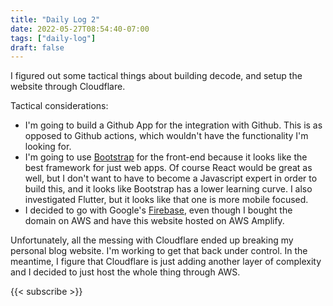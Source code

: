 ```yaml
---
title: "Daily Log 2"
date: 2022-05-27T08:54:40-07:00
tags: ["daily-log"]
draft: false
---
```

I figured out some tactical things about building decode, and setup the website through Cloudflare.

Tactical considerations:

- I'm going to build a Github App for the integration with Github. This is as opposed to Github actions, which wouldn't have the functionality I'm looking for.
- I'm going to use [Bootstrap](https://getbootstrap.com/) for the front-end because it looks like the best framework for just web apps. Of course React would be great as well, but I don't want to have to become a Javascript expert in order to build this, and it looks like Bootstrap has a lower learning curve. I also investigated Flutter, but it looks like that one is more mobile focused.
- I decided to go with Google's [Firebase](https://firebase.google.com/), even though I bought the domain on AWS and have this website hosted on AWS Amplify.

Unfortunately, all the messing with Cloudflare ended up breaking my personal blog website. I'm working to get that back under control. In the meantime, I figure that Cloudflare is just adding another layer of complexity and I decided to just host the whole thing through AWS.

{{< subscribe >}}
